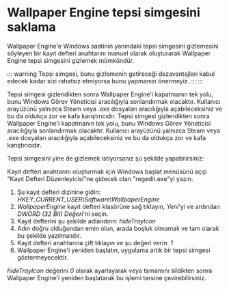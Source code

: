 # Wallpaper Engine tepsi simgesini saklama

Wallpaper Engine'e Windows saatinin yanındaki tepsi simgesini gizlemesini söyleyen bir kayıt defteri anahtarını manuel olarak oluşturarak Wallpaper Engine tepsi simgesini gizlemek mümkündür.

::: warning Tepsi simgesi, bunu gizlemenin getireceği dezavantajları kabul edecek kadar sizi rahatsız etmiyorsa bunu yapmanızı önermeyiz. ::: :::

Tepsi simgesi gizlendikten sonra Wallpaper Engine'i kapatmanın tek yolu, bunu Windows Görev Yöneticisi aracılığıyla sonlandırmak olacaktır. Kullanıcı arayüzünü yalnızca Steam veya .exe dosyaları aracılığıyla açabileceksiniz ve bu da oldukça zor ve kafa karıştırıcıdır. Tepsi simgesi gizlendikten sonra Wallpaper Engine'i kapatmanın tek yolu, bunu Windows Görev Yöneticisi aracılığıyla sonlandırmak olacaktır. Kullanıcı arayüzünü yalnızca Steam veya .exe dosyaları aracılığıyla açabileceksiniz ve bu da oldukça zor ve kafa karıştırıcıdır.

Tepsi simgesini yine de gizlemek istiyorsanız şu şekilde yapabilirsiniz:

Kayıt defteri anahtarını oluşturmak için Windows başlat menüsünü açıp "Kayıt Defteri Düzenleyicisi"ne gidecek olan "regedit.exe"yi yazın.

1. Şu kayıt defteri dizinine gidin: *HKEY_CURRENT_USER\Software\WallpaperEngine*
2. *WallpaperEngine* kayıt defteri klasörüne sağ tıklayın, *Yeni*'yi ve ardından *DWORD (32 Bit) Değeri*'ni seçin.
3. Kayıt defterini şu şekilde adlandırın: *hideTrayIcon*
4. Adın doğru olduğundan emin olun, arada boşluk olmamalı ve tam olarak bu şekilde yazılmalıdır.
5. Kayıt defteri anahtarına çift tıklayın ve şu değeri verin: *1*
6. Wallpaper Engine'i yeniden başlatın, uygulama artık bir tepsi simgesi göstermeyecektir.

*hideTrayIcon* değerini *0* olarak ayarlayarak veya tamamını sildikten sonra Wallpaper Engine'i yeniden başlatarak bu işlemi tersine çevirebilirsiniz. 